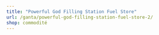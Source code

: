 ```yaml
---
title: "Powerful God Filling Station Fuel Store"
url: /ganta/powerful-god-filling-station-fuel-store-2/
shop: commodité
---
```

